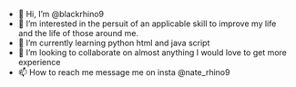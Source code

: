 - 👋 Hi, I’m @blackrhino9
- 👀 I’m interested in the persuit of an applicable skill to improve my life and the life of those around me.  
- 🌱 I’m currently learning python html and java script 
- 💞️ I’m looking to collaborate on almost anything I would love to get more experience
- 📫 How to reach me message me on insta @nate_rhino9

<!---
blackrhino9/blackrhino9 is a ✨ special ✨ repository because its `README.md` (this file) appears on your GitHub profile.
You can click the Preview link to take a look at your changes.
--->
